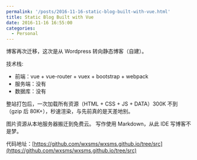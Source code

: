 ```yaml
---
permalink: '/posts/2016-11-16-static-blog-built-with-vue.html'
title: Static Blog Built with Vue
date: 2016-11-16 16:55:00
categories:
  - Personal
---
```


博客再次迁移，这次是从 Wordpress 转向静态博客（自建）。

技术栈:

* 前端：vue + vue-router + vuex + bootstrap + webpack
* 服务端：没有
* 数据库：没有

整站打包后，一次加载所有资源（HTML + CSS + JS + DATA）300K 不到（gzip 后 80K+），秒速渲染，与先前真的是天差地别。

图片资源从本地服务器搬迁到免费云。 写作使用 Markdown，从此 IDE 写博客不是梦。

代码地址：[https://github.com/wxsms/wxsms.github.io/tree/src](https://github.com/wxsms/wxsms.github.io/tree/src)

<!-- more -->